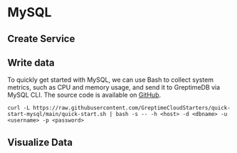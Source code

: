 # MySQL

## Create Service
<!--@include: ./create-service.md-->

## Write data

To quickly get started with MySQL, we can use Bash to collect system metrics, such as CPU and memory usage, and send it to GreptimeDB via MySQL CLI. The source code is available on [GitHub](https://github.com/GreptimeCloudStarters/quick-start-mysql).

```shell
curl -L https://raw.githubusercontent.com/GreptimeCloudStarters/quick-start-mysql/main/quick-start.sh | bash -s -- -h <host> -d <dbname> -u <username> -p <password>
```

## Visualize Data
<!--@include: ./visualize-data.md-->
